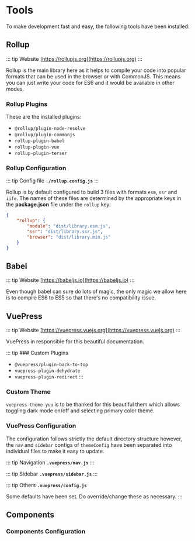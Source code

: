 # Tools

To make development fast and easy, the following tools have been installed:

## Rollup

::: tip Website
[https://rollupjs.org](https://rollupjs.org)
:::

Rollup is the main library here as it helps to compile your code into popular formats
that can be used in the browser or with CommonJS. This means you can just write your
code for ES6 and it would be available in other modes.

### Rollup Plugins

These are the installed plugins:

- `@rollup/plugin-node-resolve`
- `@rollup/plugin-commonjs`
- `rollup-plugin-babel`
- `rollup-plugin-vue`
- `rollup-plugin-terser`

### Rollup Configuration

::: tip Config file
**`./rollup.config.js`**
:::

Rollup is by default configured to build 3 files with formats `esm`, `ssr` and `iife`.
The names of these files are determined by the appropriate keys in the **package.json**
file under the `rollup` key:

```json
{
    "rollup": {
        "module": "dist/library.esm.js",
        "ssr": "dist/library.ssr.js",
        "browser": "dist/library.min.js"
    }
}
```

## Babel

::: tip Website
[https://babeljs.io](https://babeljs.io)
:::

Even though babel can sure do lots of magic, the only magic we allow here is to compile
ES6 to ES5 so that there's no compatibility issue.

## VuePress

::: tip Website
[https://vuepress.vuejs.org](https://vuepress.vuejs.org)
:::

VuePress in responsible for this beautiful documentation.

::: tip ### Custom Plugins

- `@vuepress/plugin-back-to-top`
- `vuepress-plugin-dehydrate`
- `vuepress-plugin-redirect`
:::

### Custom Theme

`vuepress-theme-yuu` is to be thanked for this beautiful them which allows toggling
dark mode on/off and selecting primary color theme.

### VuePress Configuration

The configuration follows strictly the default directory structure however, the `nav`
and `sidebar` configs of `themeConfig` have been separated into individual files
to make it easy to update.

::: tip Navigation
**`.vuepress/nav.js`**
:::

::: tip Sidebar
**`.vuepress/sidebar.js`**
:::

::: tip Others
**`.vuepress/config.js`**

Some defaults have been set. Do override/change these as necessary.
:::

## Components

### Components Configuration
